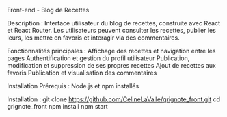 Front-end - Blog de Recettes

Description :
Interface utilisateur du blog de recettes, construite avec React et React Router. Les utilisateurs peuvent consulter les recettes, publier les leurs, les mettre en favoris et interagir via des commentaires.

Fonctionnalités principales :
Affichage des recettes et navigation entre les pages
Authentification et gestion du profil utilisateur
Publication, modification et suppression de ses propres recettes
Ajout de recettes aux favoris
Publication et visualisation des commentaires

Installation Prérequis :
Node.js et npm installés

Installation :
git clone https://github.com/CelineLaValle/grignote_front.git
cd grignote_front
npm install
npm start 